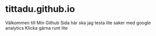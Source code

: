 # tittadu.github.io

Välkommen till Min Github Sida 
här ska jag testa lite saker med google analytics
Klicka gärna runt lite

